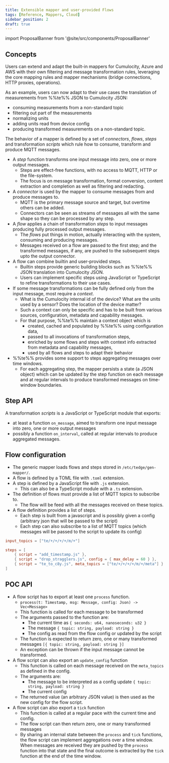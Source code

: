 ```yaml
---
title: Extensible mapper and user-provided Flows
tags: [Reference, Mappers, Cloud]
sidebar_position: 2
draft: true
---
```


import ProposalBanner from '@site/src/components/ProposalBanner'

<ProposalBanner/>

## Concepts

Users can extend and adapt the built-in mappers for Cumulocity, Azure and AWS
with their own filtering and message transformation rules,
leveraging the core mapping rules and mapper mechanisms (bridge connections, HTTP proxies, operations).

As an example, users can now adapt to their use cases the translation of measurements from %%te%% JSON to Cumulocity JSON:
  - consuming measurements from a non-standard topic
  - filtering out part of the measurements
  - normalizing units
  - adding units read from device config
  - producing transformed measurements on a non-standard topic.

The behavior of a mapper is defined by a set of *connectors*, *flows*, *steps* and transformation *scripts*
which rule how to consume, transform and produce MQTT messages.

- A *step* function transforms one input message into zero, one or more output messages.
  - Steps are effect-free functions, with no access to MQTT, HTTP or the file-system.
  - The focus is on message transformation, format conversion, content extraction and completion as well as filtering and redacting.
- A *connector* is used by the mapper to consume messages from and produce messages to.
  - MQTT is the primary message source and target, but overtime others can be added.
  - Connectors can be seen as streams of messages all with the same shape so they can be processed by any step.
- A *flow* applies a chain of transformation *steps* to input messages producing fully processed output messages.
  - The *flows* put things in motion, actually interacting with the system, consuming and producing messages.
  - Messages received on a flow are passed to the first step; and the transformed messages, if any,
    are pushed to the subsequent steps upto the output connector.
- A flow can combine builtin and user-provided steps.
  - Builtin steps provide generic building blocks such as %%te%% JSON translation into Cumulocity JSON.
  - Users can implement specific steps using JavaScript or TypeScript to refine transformations to their use cases. 
- If some message transformations can be fully defined only from the input message, most require a *context*.
  - What is the Cumulocity internal id of the device? What are the units used by a sensor? Does the location of the device matter?
  - Such a context can only be specific and has to be built from various sources, configuration, metadata and capability messages.  
  - For that purpose, %%te%% maintain a context object which is
    - created, cached and populated by %%te%% using configuration data,
    - passed to all invocations of transformation steps,
    - enriched by some flows and steps with context info extracted from metadata and capability messages,
    - used by all flows and steps to adapt their behavior
- %%te%% provides some support to steps aggregating messages over time windows.
  - For each aggregating step, the mapper persists a state (a JSON object)
    which can be updated by the step function on each message and at regular intervals
    to produce transformed messages on time-window boundaries.

## Step API

A transformation *scripts* is a JavaScript or TypeScript module that exports:

- at least a function `on_message`, aimed to transform one input message into zero, one or more output messages
- possibly a function `on_interval`, called at regular intervals to produce aggregated messages.




## Flow configuration

- The generic mapper loads flows and steps stored in `/etc/tedge/gen-mapper/`.
- A flow is defined by a TOML file with `.toml` extension.
- A step is defined by a JavaScript file with `.js` extension.
  - This can also be a TypeScript module with a `.ts` extension.
- The definition of flows must provide a list of MQTT topics to subscribe to.
  - The flow will be feed with all the messages received on these topics.
- A flow definition provides a list of steps.
  - Each step is built from a javascript and is possibly given a config (arbitrary json that will be passed to the script)
  - Each step can also subscribe to a list of MQTT topics (which messages will be passed to the script to update its config)

```toml
input_topics = ["te/+/+/+/+/m/+"]

steps = [
    { script = "add_timestamp.js" },
    { script = "drop_stragglers.js", config = { max_delay = 60 } },
    { script = "te_to_c8y.js", meta_topics = ["te/+/+/+/+/m/+/meta"] }
]
```

## POC API

- A flow script has to export at least one `process` function.
  - `process(t: Timestamp, msg: Message, config: Json) -> Vec<Message>` 
  - This function is called for each message to be transformed
  - The arguments passed to the function are:
    - The current time as `{ seconds: u64, nanoseconds: u32 }` 
    - The message `{ topic: string, payload: string }`
    - The config as read from the flow config or updated by the script
  - The function is expected to return zero, one or many transformed messages `[{ topic: string, payload: string }]`
  - An exception can be thrown if the input message cannot be transformed.
- A flow script can also export an `update_config` function
  - This function is called on each message received on the `meta_topics` as defined in the config.
  - The arguments are:
    - The message to be interpreted as a config update `{ topic: string, payload: string }`
    - The current config
   - The returned value (an arbitrary JSON value) is then used as the new config for the flow script.
- A flow script can also export a `tick` function
  - This function is called at a regular pace with the current time and config.
  - The flow script can then return zero, one or many transformed messages
  - By sharing an internal state between the `process` and `tick` functions,
    the flow script can implement aggregations over a time window.
    When messages are received they are pushed by the `process` function into that state
    and the final outcome is extracted by the `tick` function at the end of the time window.
